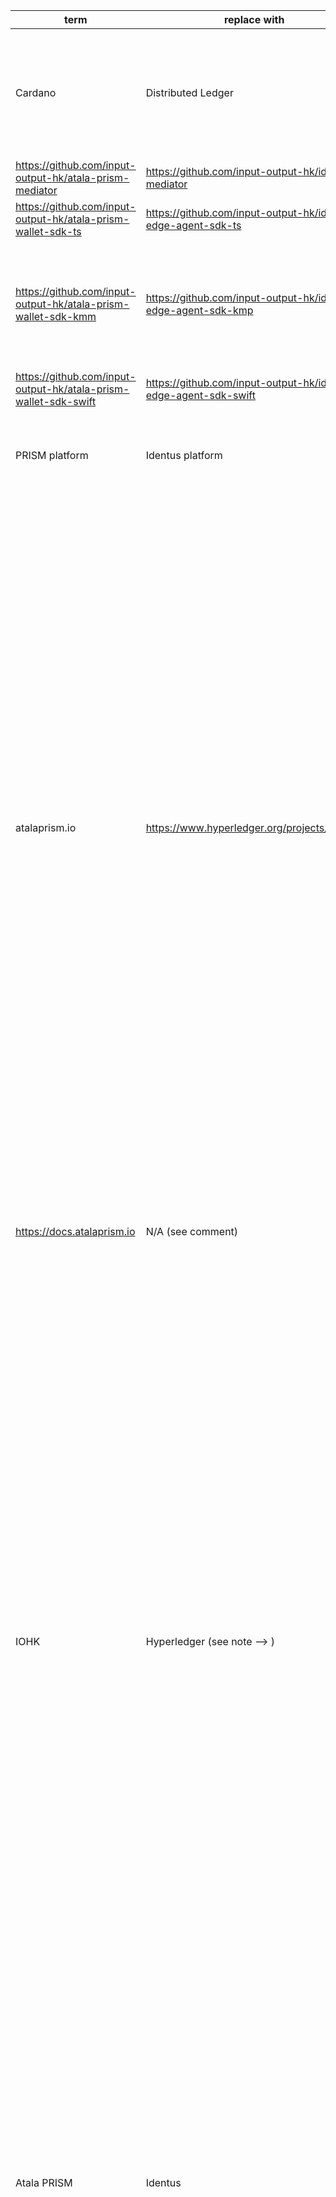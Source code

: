 | term | replace with | files |
|------|--------------|-------|
|Cardano|Distributed Ledger|https://github.com/input-output-hk/atala-prism-wallet-sdk-kmm/blob/main/CONTRIBUTING.md?plain=1#L26<br>https://github.com/input-output-hk/atala-prism-wallet-sdk-kmm/blob/main/README.md?plain=1#L17<br>https://github.com/input-output-hk/atala-prism-wallet-sdk-kmm/blob/main/edge-agent-sdk/docs/EdgeAgentSDK.md?plain=1#L10<br>https://github.com/input-output-hk/atala-prism-wallet-sdk-kmm/blob/main/protosLib/src/main/proto/common_models.proto?plain=1#L72<br>https://github.com/input-output-hk/atala-prism-wallet-sdk-kmm/blob/main/protosLib/src/main/proto/common_models.proto?plain=1#L73<br>https://github.com/input-output-hk/atala-prism-wallet-sdk-kmm/blob/main/protosLib/src/main/proto/node_models.proto?plain=1#L191<br>|
|https://github.com/input-output-hk/atala-prism-mediator|https://github.com/input-output-hk/identus-mediator|https://github.com/input-output-hk/atala-prism-wallet-sdk-kmm/blob/main/CONTRIBUTING.md?plain=1#L32<br>https://github.com/input-output-hk/atala-prism-wallet-sdk-kmm/blob/main/README.md?plain=1#L23<br>|
|https://github.com/input-output-hk/atala-prism-wallet-sdk-ts|https://github.com/input-output-hk/identus-edge-agent-sdk-ts|https://github.com/input-output-hk/atala-prism-wallet-sdk-kmm/blob/main/CONTRIBUTING.md?plain=1#L31<br>https://github.com/input-output-hk/atala-prism-wallet-sdk-kmm/blob/main/README.md?plain=1#L21<br>|
|https://github.com/input-output-hk/atala-prism-wallet-sdk-kmm|https://github.com/input-output-hk/identus-edge-agent-sdk-kmp|https://github.com/input-output-hk/atala-prism-wallet-sdk-kmm/blob/main/CONTRIBUTING.md?plain=1#L36<br>https://github.com/input-output-hk/atala-prism-wallet-sdk-kmm/blob/main/CONTRIBUTING.md?plain=1#L40<br>https://github.com/input-output-hk/atala-prism-wallet-sdk-kmm/blob/main/CONTRIBUTING.md?plain=1#L53<br>https://github.com/input-output-hk/atala-prism-wallet-sdk-kmm/blob/main/CONTRIBUTING.md?plain=1#L63<br>https://github.com/input-output-hk/atala-prism-wallet-sdk-kmm/blob/main/CONTRIBUTING.md?plain=1#L68<br>https://github.com/input-output-hk/atala-prism-wallet-sdk-kmm/blob/main/CONTRIBUTING.md?plain=1#L71<br>https://github.com/input-output-hk/atala-prism-wallet-sdk-kmm/blob/main/CONTRIBUTING.md?plain=1#L93<br>https://github.com/input-output-hk/atala-prism-wallet-sdk-kmm/blob/main/package.json?plain=1#L10<br>https://github.com/input-output-hk/atala-prism-wallet-sdk-kmm/blob/main/package.json?plain=1#L15<br>https://github.com/input-output-hk/atala-prism-wallet-sdk-kmm/blob/main/package.json?plain=1#L17<br>|
|https://github.com/input-output-hk/atala-prism-wallet-sdk-swift|https://github.com/input-output-hk/identus-edge-agent-sdk-swift|https://github.com/input-output-hk/atala-prism-wallet-sdk-kmm/blob/main/CONTRIBUTING.md?plain=1#L30<br>https://github.com/input-output-hk/atala-prism-wallet-sdk-kmm/blob/main/README.md?plain=1#L20<br>|
|PRISM platform|Identus platform|https://github.com/input-output-hk/atala-prism-wallet-sdk-kmm/blob/main/edge-agent-sdk/docs/EdgeAgent.md?plain=1#L3<br>https://github.com/input-output-hk/atala-prism-wallet-sdk-kmm/blob/main/edge-agent-sdk/docs/EdgeAgent.md?plain=1#L10<br>https://github.com/input-output-hk/atala-prism-wallet-sdk-kmm/blob/main/edge-agent-sdk/docs/EdgeAgent.md?plain=1#L12<br>https://github.com/input-output-hk/atala-prism-wallet-sdk-kmm/blob/main/edge-agent-sdk/docs/EdgeAgentSDK.md?plain=1#L89<br>|
|atalaprism.io|https://www.hyperledger.org/projects/identus|https://github.com/input-output-hk/atala-prism-wallet-sdk-kmm/blob/main/edge-agent-sdk/docs/EdgeAgentSDK.md?plain=1#L97<br>https://github.com/input-output-hk/atala-prism-wallet-sdk-kmm/blob/main/edge-agent-sdk/docs/EdgeAgentSDK.md?plain=1#L98<br>https://github.com/input-output-hk/atala-prism-wallet-sdk-kmm/blob/main/edge-agent-sdk/docs/EdgeAgentSDK.md?plain=1#L99<br>https://github.com/input-output-hk/atala-prism-wallet-sdk-kmm/blob/main/edge-agent-sdk/docs/EdgeAgentSDK.md?plain=1#L100<br>https://github.com/input-output-hk/atala-prism-wallet-sdk-kmm/blob/main/edge-agent-sdk/docs/examples/JWTRevocationVerification.md?plain=1#L8<br>https://github.com/input-output-hk/atala-prism-wallet-sdk-kmm/blob/main/edge-agent-sdk/docs/examples/SDKVerification.md?plain=1#L11<br>https://github.com/input-output-hk/atala-prism-wallet-sdk-kmm/blob/main/edge-agent-sdk/src/androidInstrumentedTest/kotlin/org/hyperledger/identus/walletsdk/edgeagent/AnoncredsTests.kt?plain=1#L250<br>https://github.com/input-output-hk/atala-prism-wallet-sdk-kmm/blob/main/edge-agent-sdk/src/commonMain/kotlin/org/hyperledger/identus/walletsdk/edgeagent/protocols/ProtocolType.kt?plain=1#L21<br>https://github.com/input-output-hk/atala-prism-wallet-sdk-kmm/blob/main/edge-agent-sdk/src/commonMain/kotlin/org/hyperledger/identus/walletsdk/edgeagent/protocols/ProtocolType.kt?plain=1#L22<br>https://github.com/input-output-hk/atala-prism-wallet-sdk-kmm/blob/main/edge-agent-sdk/src/commonMain/kotlin/org/hyperledger/identus/walletsdk/edgeagent/protocols/ProtocolType.kt?plain=1#L23<br>https://github.com/input-output-hk/atala-prism-wallet-sdk-kmm/blob/main/edge-agent-sdk/src/commonMain/kotlin/org/hyperledger/identus/walletsdk/edgeagent/protocols/ProtocolType.kt?plain=1#L29<br>https://github.com/input-output-hk/atala-prism-wallet-sdk-kmm/blob/main/edge-agent-sdk/src/commonMain/kotlin/org/hyperledger/identus/walletsdk/edgeagent/protocols/ProtocolType.kt?plain=1#L30<br>https://github.com/input-output-hk/atala-prism-wallet-sdk-kmm/blob/main/edge-agent-sdk/src/commonMain/kotlin/org/hyperledger/identus/walletsdk/edgeagent/protocols/ProtocolType.kt?plain=1#L32<br>https://github.com/input-output-hk/atala-prism-wallet-sdk-kmm/blob/main/edge-agent-sdk/src/commonMain/kotlin/org/hyperledger/identus/walletsdk/edgeagent/protocols/ProtocolType.kt?plain=1#L38<br>https://github.com/input-output-hk/atala-prism-wallet-sdk-kmm/blob/main/edge-agent-sdk/src/commonTest/kotlin/org/hyperledger/identus/walletsdk/edgeagent/EdgeAgentTests.kt?plain=1#L728<br>https://github.com/input-output-hk/atala-prism-wallet-sdk-kmm/blob/main/edge-agent-sdk/src/commonTest/kotlin/org/hyperledger/identus/walletsdk/edgeagent/EdgeAgentTests.kt?plain=1#L786<br>https://github.com/input-output-hk/atala-prism-wallet-sdk-kmm/blob/main/edge-agent-sdk/src/commonTest/kotlin/org/hyperledger/identus/walletsdk/edgeagent/EdgeAgentTests.kt?plain=1#L845<br>https://github.com/input-output-hk/atala-prism-wallet-sdk-kmm/blob/main/edge-agent-sdk/src/commonTest/kotlin/org/hyperledger/identus/walletsdk/edgeagent/EdgeAgentTests.kt?plain=1#L887<br>https://github.com/input-output-hk/atala-prism-wallet-sdk-kmm/blob/main/edge-agent-sdk/src/commonTest/kotlin/org/hyperledger/identus/walletsdk/edgeagent/EdgeAgentTests.kt?plain=1#L1003<br>https://github.com/input-output-hk/atala-prism-wallet-sdk-kmm/blob/main/edge-agent-sdk/src/commonTest/kotlin/org/hyperledger/identus/walletsdk/edgeagent/EdgeAgentTests.kt?plain=1#L1035<br>https://github.com/input-output-hk/atala-prism-wallet-sdk-kmm/blob/main/edge-agent-sdk/src/commonTest/kotlin/org/hyperledger/identus/walletsdk/edgeagent/EdgeAgentTests.kt?plain=1#L1115<br>https://github.com/input-output-hk/atala-prism-wallet-sdk-kmm/blob/main/edge-agent-sdk/src/commonTest/kotlin/org/hyperledger/identus/walletsdk/pluto/BackupRestorationTests.kt?plain=1#L419<br>https://github.com/input-output-hk/atala-prism-wallet-sdk-kmm/blob/main/edge-agent-sdk/src/commonTest/kotlin/org/hyperledger/identus/walletsdk/pluto/BackupRestorationTests.kt?plain=1#L426<br>https://github.com/input-output-hk/atala-prism-wallet-sdk-kmm/blob/main/edge-agent-sdk/src/commonTest/kotlin/org/hyperledger/identus/walletsdk/pluto/BackupRestorationTests.kt?plain=1#L576<br>https://github.com/input-output-hk/atala-prism-wallet-sdk-kmm/blob/main/edge-agent-sdk/src/commonTest/kotlin/org/hyperledger/identus/walletsdk/pluto/BackupRestorationTests.kt?plain=1#L594<br>https://github.com/input-output-hk/atala-prism-wallet-sdk-kmm/blob/main/sampleapp/src/main/java/org/hyperledger/identus/walletsdk/sampleapp/Sdk.kt?plain=1#L103<br>|
|https://docs.atalaprism.io|N/A (see comment)|https://github.com/input-output-hk/atala-prism-wallet-sdk-kmm/blob/main/edge-agent-sdk/docs/EdgeAgentSDK.md?plain=1#L97<br>https://github.com/input-output-hk/atala-prism-wallet-sdk-kmm/blob/main/edge-agent-sdk/docs/EdgeAgentSDK.md?plain=1#L98<br>https://github.com/input-output-hk/atala-prism-wallet-sdk-kmm/blob/main/edge-agent-sdk/docs/EdgeAgentSDK.md?plain=1#L99<br>https://github.com/input-output-hk/atala-prism-wallet-sdk-kmm/blob/main/edge-agent-sdk/docs/EdgeAgentSDK.md?plain=1#L100<br>https://github.com/input-output-hk/atala-prism-wallet-sdk-kmm/blob/main/edge-agent-sdk/docs/examples/JWTRevocationVerification.md?plain=1#L8<br>https://github.com/input-output-hk/atala-prism-wallet-sdk-kmm/blob/main/edge-agent-sdk/docs/examples/SDKVerification.md?plain=1#L11<br>|
|IOHK|Hyperledger (see note --> )|https://github.com/input-output-hk/atala-prism-wallet-sdk-kmm/blob/main/edge-agent-sdk/src/androidInstrumentedTest/kotlin/org/hyperledger/identus/walletsdk/edgeagent/AnoncredsTests.kt?plain=1#L311<br>https://github.com/input-output-hk/atala-prism-wallet-sdk-kmm/blob/main/edge-agent-sdk/src/commonMain/kotlin/org/hyperledger/identus/walletsdk/castor/shared/CastorShared.kt?plain=1#L3<br>https://github.com/input-output-hk/atala-prism-wallet-sdk-kmm/blob/main/edge-agent-sdk/src/commonMain/kotlin/org/hyperledger/identus/walletsdk/castor/shared/CastorShared.kt?plain=1#L4<br>https://github.com/input-output-hk/atala-prism-wallet-sdk-kmm/blob/main/edge-agent-sdk/src/commonMain/kotlin/org/hyperledger/identus/walletsdk/castor/shared/CastorShared.kt?plain=1#L5<br>https://github.com/input-output-hk/atala-prism-wallet-sdk-kmm/blob/main/edge-agent-sdk/src/commonMain/kotlin/org/hyperledger/identus/walletsdk/castor/shared/CastorShared.kt?plain=1#L6<br>https://github.com/input-output-hk/atala-prism-wallet-sdk-kmm/blob/main/edge-agent-sdk/src/commonMain/kotlin/org/hyperledger/identus/walletsdk/castor/shared/CastorShared.kt?plain=1#L7<br>https://github.com/input-output-hk/atala-prism-wallet-sdk-kmm/blob/main/edge-agent-sdk/src/commonMain/kotlin/org/hyperledger/identus/walletsdk/castor/shared/CastorShared.kt?plain=1#L8<br>https://github.com/input-output-hk/atala-prism-wallet-sdk-kmm/blob/main/edge-agent-sdk/src/commonMain/kotlin/org/hyperledger/identus/walletsdk/castor/shared/CastorShared.kt?plain=1#L9<br>https://github.com/input-output-hk/atala-prism-wallet-sdk-kmm/blob/main/edge-agent-sdk/src/commonMain/kotlin/org/hyperledger/identus/walletsdk/castor/shared/CastorShared.kt?plain=1#L10<br>https://github.com/input-output-hk/atala-prism-wallet-sdk-kmm/blob/main/edge-agent-sdk/src/commonMain/kotlin/org/hyperledger/identus/walletsdk/castor/shared/CastorShared.kt?plain=1#L11<br>https://github.com/input-output-hk/atala-prism-wallet-sdk-kmm/blob/main/edge-agent-sdk/src/commonMain/kotlin/org/hyperledger/identus/walletsdk/castor/shared/CastorShared.kt?plain=1#L12<br>https://github.com/input-output-hk/atala-prism-wallet-sdk-kmm/blob/main/edge-agent-sdk/src/commonMain/kotlin/org/hyperledger/identus/walletsdk/castor/shared/CastorShared.kt?plain=1#L13<br>https://github.com/input-output-hk/atala-prism-wallet-sdk-kmm/blob/main/edge-agent-sdk/src/commonMain/kotlin/org/hyperledger/identus/walletsdk/castor/shared/CastorShared.kt?plain=1#L14<br>https://github.com/input-output-hk/atala-prism-wallet-sdk-kmm/blob/main/edge-agent-sdk/src/commonMain/kotlin/org/hyperledger/identus/walletsdk/castor/shared/CastorShared.kt?plain=1#L53<br>https://github.com/input-output-hk/atala-prism-wallet-sdk-kmm/blob/main/edge-agent-sdk/src/commonMain/kotlin/org/hyperledger/identus/walletsdk/mercury/resolvers/DIDCommDIDResolver.kt?plain=1#L3<br>https://github.com/input-output-hk/atala-prism-wallet-sdk-kmm/blob/main/edge-agent-sdk/src/commonMain/kotlin/org/hyperledger/identus/walletsdk/mercury/resolvers/DIDCommDIDResolver.kt?plain=1#L4<br>https://github.com/input-output-hk/atala-prism-wallet-sdk-kmm/blob/main/edge-agent-sdk/src/commonMain/kotlin/org/hyperledger/identus/walletsdk/mercury/resolvers/DIDCommDIDResolver.kt?plain=1#L5<br>https://github.com/input-output-hk/atala-prism-wallet-sdk-kmm/blob/main/edge-agent-sdk/src/commonMain/kotlin/org/hyperledger/identus/walletsdk/mercury/resolvers/DIDCommDIDResolver.kt?plain=1#L83<br>https://github.com/input-output-hk/atala-prism-wallet-sdk-kmm/blob/main/edge-agent-sdk/src/commonMain/kotlin/org/hyperledger/identus/walletsdk/mercury/resolvers/DIDCommDIDResolver.kt?plain=1#L90<br>https://github.com/input-output-hk/atala-prism-wallet-sdk-kmm/blob/main/edge-agent-sdk/src/commonMain/kotlin/org/hyperledger/identus/walletsdk/pollux/models/JWTCredential.kt?plain=1#L3<br>https://github.com/input-output-hk/atala-prism-wallet-sdk-kmm/blob/main/edge-agent-sdk/src/commonTest/kotlin/org/hyperledger/identus/walletsdk/pluto/BackupRestorationTests.kt?plain=1#L615<br>https://github.com/input-output-hk/atala-prism-wallet-sdk-kmm/blob/main/protosLib/src/main/proto/common_models.proto?plain=1#L4<br>https://github.com/input-output-hk/atala-prism-wallet-sdk-kmm/blob/main/protosLib/src/main/proto/common_models.proto?plain=1#L6<br>https://github.com/input-output-hk/atala-prism-wallet-sdk-kmm/blob/main/protosLib/src/main/proto/node_models.proto?plain=1#L4<br>https://github.com/input-output-hk/atala-prism-wallet-sdk-kmm/blob/main/protosLib/src/main/proto/node_models.proto?plain=1#L6<br>https://github.com/input-output-hk/atala-prism-wallet-sdk-kmm/blob/main/sampleapp/src/main/java/org/hyperledger/identus/walletsdk/sampleapp/ui/messages/MessagesViewModel.kt?plain=1#L106<br>|
|Atala PRISM|Identus|https://github.com/input-output-hk/atala-prism-wallet-sdk-kmm/blob/main/edge-agent-sdk/src/commonMain/kotlin/org/hyperledger/identus/walletsdk/apollo/ApolloImpl.kt?plain=1#L43<br>https://github.com/input-output-hk/atala-prism-wallet-sdk-kmm/blob/main/edge-agent-sdk/src/commonMain/kotlin/org/hyperledger/identus/walletsdk/castor/did/prismdid/PrismDIDPublicKey.kt?plain=1#L46<br>https://github.com/input-output-hk/atala-prism-wallet-sdk-kmm/blob/main/edge-agent-sdk/src/commonMain/kotlin/org/hyperledger/identus/walletsdk/domain/models/Message.kt?plain=1#L20<br>https://github.com/input-output-hk/atala-prism-wallet-sdk-kmm/blob/main/edge-agent-sdk/src/commonMain/kotlin/org/hyperledger/identus/walletsdk/edgeagent/protocols/issueCredential/IssueCredentialProtocol.kt?plain=1#L27<br>https://github.com/input-output-hk/atala-prism-wallet-sdk-kmm/blob/main/edge-agent-sdk/src/commonMain/kotlin/org/hyperledger/identus/walletsdk/edgeagent/protocols/issueCredential/OfferCredential.kt?plain=1#L38<br>https://github.com/input-output-hk/atala-prism-wallet-sdk-kmm/blob/main/edge-agent-sdk/src/commonMain/kotlin/org/hyperledger/identus/walletsdk/edgeagent/protocols/issueCredential/ProposeCredential.kt?plain=1#L31<br>https://github.com/input-output-hk/atala-prism-wallet-sdk-kmm/blob/main/edge-agent-sdk/src/commonMain/kotlin/org/hyperledger/identus/walletsdk/edgeagent/protocols/issueCredential/ProposeCredential.kt?plain=1#L173<br>https://github.com/input-output-hk/atala-prism-wallet-sdk-kmm/blob/main/edge-agent-sdk/src/commonMain/kotlin/org/hyperledger/identus/walletsdk/edgeagent/protocols/mediation/MediationGrant.kt?plain=1#L28<br>https://github.com/input-output-hk/atala-prism-wallet-sdk-kmm/blob/main/edge-agent-sdk/src/commonMain/kotlin/org/hyperledger/identus/walletsdk/edgeagent/protocols/mediation/MediationGrant.kt?plain=1#L43<br>https://github.com/input-output-hk/atala-prism-wallet-sdk-kmm/blob/main/edge-agent-sdk/src/commonMain/kotlin/org/hyperledger/identus/walletsdk/edgeagent/protocols/mediation/MediationGrant.kt?plain=1#L63<br>https://github.com/input-output-hk/atala-prism-wallet-sdk-kmm/blob/main/edge-agent-sdk/src/commonMain/kotlin/org/hyperledger/identus/walletsdk/edgeagent/protocols/mediation/MediationGrant.kt?plain=1#L83<br>https://github.com/input-output-hk/atala-prism-wallet-sdk-kmm/blob/main/edge-agent-sdk/src/commonMain/kotlin/org/hyperledger/identus/walletsdk/edgeagent/protocols/mediation/MediationKeysUpdateList.kt?plain=1#L62<br>https://github.com/input-output-hk/atala-prism-wallet-sdk-kmm/blob/main/edge-agent-sdk/src/commonMain/kotlin/org/hyperledger/identus/walletsdk/edgeagent/protocols/pickup/PickupDelivery.kt?plain=1#L9<br>https://github.com/input-output-hk/atala-prism-wallet-sdk-kmm/blob/main/protosLib/src/main/proto/package.json?plain=1#L4<br>|
|io.iohk.atala|org.hyperledger.identus|https://github.com/input-output-hk/atala-prism-wallet-sdk-kmm/blob/main/edge-agent-sdk/src/commonMain/kotlin/org/hyperledger/identus/walletsdk/castor/shared/CastorShared.kt?plain=1#L3<br>https://github.com/input-output-hk/atala-prism-wallet-sdk-kmm/blob/main/edge-agent-sdk/src/commonMain/kotlin/org/hyperledger/identus/walletsdk/castor/shared/CastorShared.kt?plain=1#L4<br>https://github.com/input-output-hk/atala-prism-wallet-sdk-kmm/blob/main/edge-agent-sdk/src/commonMain/kotlin/org/hyperledger/identus/walletsdk/castor/shared/CastorShared.kt?plain=1#L5<br>https://github.com/input-output-hk/atala-prism-wallet-sdk-kmm/blob/main/edge-agent-sdk/src/commonMain/kotlin/org/hyperledger/identus/walletsdk/castor/shared/CastorShared.kt?plain=1#L6<br>https://github.com/input-output-hk/atala-prism-wallet-sdk-kmm/blob/main/edge-agent-sdk/src/commonMain/kotlin/org/hyperledger/identus/walletsdk/castor/shared/CastorShared.kt?plain=1#L7<br>https://github.com/input-output-hk/atala-prism-wallet-sdk-kmm/blob/main/edge-agent-sdk/src/commonMain/kotlin/org/hyperledger/identus/walletsdk/castor/shared/CastorShared.kt?plain=1#L8<br>https://github.com/input-output-hk/atala-prism-wallet-sdk-kmm/blob/main/edge-agent-sdk/src/commonMain/kotlin/org/hyperledger/identus/walletsdk/castor/shared/CastorShared.kt?plain=1#L9<br>https://github.com/input-output-hk/atala-prism-wallet-sdk-kmm/blob/main/edge-agent-sdk/src/commonMain/kotlin/org/hyperledger/identus/walletsdk/castor/shared/CastorShared.kt?plain=1#L10<br>https://github.com/input-output-hk/atala-prism-wallet-sdk-kmm/blob/main/edge-agent-sdk/src/commonMain/kotlin/org/hyperledger/identus/walletsdk/castor/shared/CastorShared.kt?plain=1#L11<br>https://github.com/input-output-hk/atala-prism-wallet-sdk-kmm/blob/main/edge-agent-sdk/src/commonMain/kotlin/org/hyperledger/identus/walletsdk/castor/shared/CastorShared.kt?plain=1#L12<br>https://github.com/input-output-hk/atala-prism-wallet-sdk-kmm/blob/main/edge-agent-sdk/src/commonMain/kotlin/org/hyperledger/identus/walletsdk/castor/shared/CastorShared.kt?plain=1#L13<br>https://github.com/input-output-hk/atala-prism-wallet-sdk-kmm/blob/main/edge-agent-sdk/src/commonMain/kotlin/org/hyperledger/identus/walletsdk/castor/shared/CastorShared.kt?plain=1#L14<br>https://github.com/input-output-hk/atala-prism-wallet-sdk-kmm/blob/main/edge-agent-sdk/src/commonMain/kotlin/org/hyperledger/identus/walletsdk/castor/shared/CastorShared.kt?plain=1#L53<br>https://github.com/input-output-hk/atala-prism-wallet-sdk-kmm/blob/main/edge-agent-sdk/src/commonMain/kotlin/org/hyperledger/identus/walletsdk/mercury/resolvers/DIDCommDIDResolver.kt?plain=1#L3<br>https://github.com/input-output-hk/atala-prism-wallet-sdk-kmm/blob/main/edge-agent-sdk/src/commonMain/kotlin/org/hyperledger/identus/walletsdk/mercury/resolvers/DIDCommDIDResolver.kt?plain=1#L4<br>https://github.com/input-output-hk/atala-prism-wallet-sdk-kmm/blob/main/edge-agent-sdk/src/commonMain/kotlin/org/hyperledger/identus/walletsdk/mercury/resolvers/DIDCommDIDResolver.kt?plain=1#L5<br>https://github.com/input-output-hk/atala-prism-wallet-sdk-kmm/blob/main/edge-agent-sdk/src/commonMain/kotlin/org/hyperledger/identus/walletsdk/mercury/resolvers/DIDCommDIDResolver.kt?plain=1#L83<br>https://github.com/input-output-hk/atala-prism-wallet-sdk-kmm/blob/main/edge-agent-sdk/src/commonMain/kotlin/org/hyperledger/identus/walletsdk/mercury/resolvers/DIDCommDIDResolver.kt?plain=1#L90<br>https://github.com/input-output-hk/atala-prism-wallet-sdk-kmm/blob/main/edge-agent-sdk/src/commonMain/kotlin/org/hyperledger/identus/walletsdk/pollux/models/JWTCredential.kt?plain=1#L3<br>https://github.com/input-output-hk/atala-prism-wallet-sdk-kmm/blob/main/protosLib/src/main/proto/common_models.proto?plain=1#L4<br>https://github.com/input-output-hk/atala-prism-wallet-sdk-kmm/blob/main/protosLib/src/main/proto/common_models.proto?plain=1#L6<br>https://github.com/input-output-hk/atala-prism-wallet-sdk-kmm/blob/main/protosLib/src/main/proto/node_models.proto?plain=1#L4<br>https://github.com/input-output-hk/atala-prism-wallet-sdk-kmm/blob/main/protosLib/src/main/proto/node_models.proto?plain=1#L6<br>|
|OEA|ICA|https://github.com/input-output-hk/atala-prism-wallet-sdk-kmm/blob/main/edge-agent-sdk/src/commonTest/kotlin/org/hyperledger/identus/walletsdk/pluto/BackupRestorationTests.kt?plain=1#L477<br>https://github.com/input-output-hk/atala-prism-wallet-sdk-kmm/blob/main/edge-agent-sdk/src/commonTest/kotlin/org/hyperledger/identus/walletsdk/pluto/BackupRestorationTests.kt?plain=1#L486<br>https://github.com/input-output-hk/atala-prism-wallet-sdk-kmm/blob/main/edge-agent-sdk/src/commonTest/kotlin/org/hyperledger/identus/walletsdk/pluto/BackupRestorationTests.kt?plain=1#L495<br>https://github.com/input-output-hk/atala-prism-wallet-sdk-kmm/blob/main/edge-agent-sdk/src/commonTest/kotlin/org/hyperledger/identus/walletsdk/pluto/BackupRestorationTests.kt?plain=1#L504<br>https://github.com/input-output-hk/atala-prism-wallet-sdk-kmm/blob/main/sampleapp/src/main/java/org/hyperledger/identus/walletsdk/sampleapp/ui/main/MainActivity.kt?plain=1#L50<br>|
